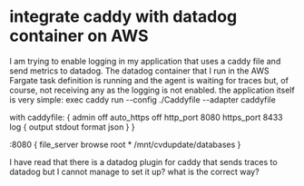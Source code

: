 
# integrate caddy with datadog container on AWS

I am trying to enable logging in my application that uses a caddy file and send metrics to datadog.
The datadog container that I run in the AWS Fargate task definition is running and the agent is waiting for traces but, of course, not receiving any as the logging is not enabled.
the application itself is very simple:
exec caddy run --config ./Caddyfile --adapter caddyfile

with caddyfile:
{
    admin off
    auto_https off
    http_port 8080
    https_port 8433
    log {
       output stdout
       format json
     } 
}

:8080 {
    file_server browse
    root * /mnt/cvdupdate/databases
}

I have read that there is a datadog plugin for caddy
that sends traces to datadog but I cannot manage to set it up?
what is the correct way?

        